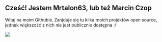 ## Cześć! Jestem Mrtalon63, lub też Marcin Czop

Witaj na moim Githubie. Zanjduje się tu kilka moich projektów open source, jednak większość z nich nie jest publicznie dostępna :/

<img align="center" src="https://github-readme-stats.vercel.app/api?username=MrTalon63&count_private=true&show_icons=true&theme=tokyonight"/>